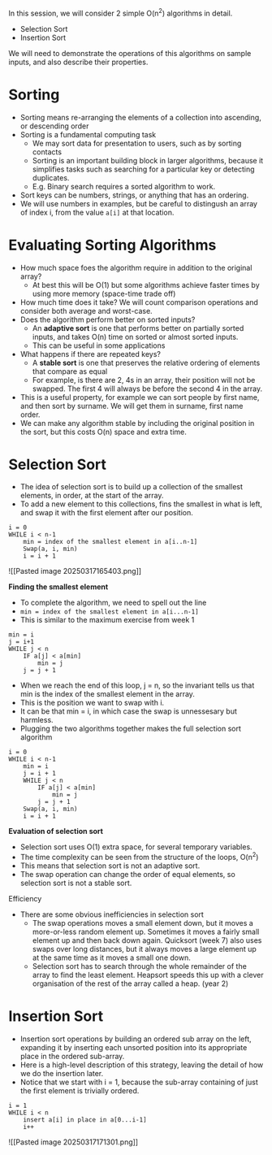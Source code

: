 In this session, we will consider 2 simple O(n<sup>2</sup>) algorithms in detail. 
- Selection Sort
- Insertion Sort

We will need to demonstrate the operations of this algorithms on sample inputs, and also describe their properties. 

# Sorting

- Sorting means re-arranging the elements of a collection into ascending, or descending order
- Sorting is a fundamental computing task
	- We may sort data for presentation to users, such as by sorting contacts
	- Sorting is an important building block in larger algorithms, because it simplifies tasks such as searching for a particular key or detecting duplicates.
	- E.g. Binary search requires a sorted algorithm to work. 
- Sort keys can be numbers, strings, or anything that has an ordering. 
- We will use numbers in examples, but be careful to distingush an array of index i, from the value ```a[i]``` at that location. 

# Evaluating Sorting Algorithms

- How much space foes the algorithm require in addition to the original array?
	- At best this will be O(1) but some algorithms achieve faster times by using more memory (space-time trade off)
- How much time does it take? We will count comparison operations and consider both average and worst-case. 
- Does the algorithm perform better on sorted inputs? 
	- An **adaptive sort** is one that performs better on partially sorted inputs, and takes O(n) time on sorted or almost sorted inputs. 
	- This can be useful in some applications
- What happens if there are repeated keys?
	- A **stable sort** is one that preserves the relative ordering of elements that compare as equal
	- For example, is there are 2, 4s in an array, their position will not be swapped. The first 4 will always be before the second 4 in the array. 
- This is a useful property, for example we can sort people by first name, and then sort by surname. We will get them in surname, first name order.
- We can make any algorithm stable by including the original position in the sort, but this costs O(n) space and extra time. 

# Selection Sort

- The idea of selection sort is to build up a collection of the smallest elements, in order, at the start of the array. 
- To add a new element to this collections, fins the smallest in what is left, and swap it with the first element after our position. 

```
i = 0
WHILE i < n-1
	min = index of the smallest element in a[i..n-1]
	Swap(a, i, min)
	i = i + 1
```

![[Pasted image 20250317165403.png]]

**Finding the smallest element**

- To complete the algorithm, we need to spell out the line
- `min = index of the smallest element in a[i...n-1]`
- This is similar to the maximum exercise from week 1

```
min = i
j = i+1
WHILE j < n
	IF a[j] < a[min]
		min = j
	j = j + 1
```

- When we reach the end of this loop, j = n, so the invariant tells us that min is the index of the smallest element in the array. 
- This is the position we want to swap with i. 
- It can be that min = i, in which case the swap is unnessesary but harmless. 
- Plugging the two algorithms together makes the full selection sort algorithm

```
i = 0
WHILE i < n-1
	min = i
	j = i + 1
	WHILE j < n
		IF a[j] < a[min]
			min = j
		j = j + 1
	Swap(a, i, min)
	i = i + 1
```

**Evaluation of selection sort**

- Selection sort uses O(1) extra space, for several temporary variables. 
- The time complexity can be seen from the structure of the loops, O(n<sup>2</sup>)
- This means that selection sort is not an adaptive sort. 
- The swap operation can change the order of equal elements, so selection sort is not a stable sort. 

Efficiency
- There are some obvious inefficiencies in selection sort
	- The swap operations moves a small element down, but it moves a more-or-less random element up. Sometimes it moves a fairly small element up and then back down again. Quicksort (week 7) also uses swaps over long distances, but it always moves a large element up at the same time as it moves a small one down. 
	- Selection sort has to search through the whole remainder of the array to find the least element. Heapsort speeds this up with a clever organisation of the rest of the array called a heap. (year 2)

# Insertion Sort

- Insertion sort operations by building an ordered sub array on the left, expanding it by inserting each unsorted position into its appropriate place in the ordered sub-array. 
- Here is a high-level description of this strategy, leaving the detail of how we do the insertion later. 
- Notice that we start with i = 1, because the sub-array containing of just the first element is trivially ordered. 

```
i = 1
WHILE i < n
	insert a[i] in place in a[0...i-1]
	i++
```

![[Pasted image 20250317171301.png]]

